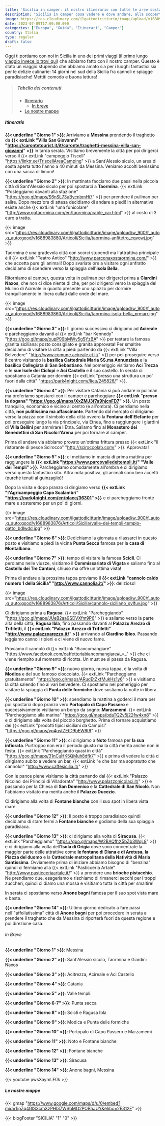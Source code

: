 ```yaml
---
title: 'Sicilia in camper: il nostro itinerario con tutte le aree sosta'
description: "Sicilia in camper cosa vedere e dove andare, alla scoperta di spiagge, siti archeologici, promontori, città e località turistiche on the road!"
image: https://res.cloudinary.com/ilgattodicitturin/image/upload/v1688983864/Articoli/Sicilia/taormina-caletta_aumpfs.jpg
date: 2023-07-09T17:00:00.000
categories: ["Europa", "Guida", "Itinerari", "Camper"]
country: Italia
type: regular
draft: false 
---
```


Oggi ti portiamo con noi in Sicilia in uno dei primi viaggi ([il primo lungo viaggio invece lo trovi qui](/blog/)) che abbiamo fatto con il nostro camper. Questo è stato un viaggio stupendo che abbiamo amato sia per i luoghi fantastici sia per le delizie culinarie: 14 giorni nel sud della Sicilia fra cannoli e spiagge paradisiache! Mettiti comodo e buona lettura!

> ##### Tabella dei contenuti
> - [Itinerario](#itinerario)
>   - [In breve](#in-breve)
> - [Le nostre mappe](#le-nostre-mappe)

##### Itinerario

**{{< underline "Giorno 1" >}}**: Arriviamo a **Messina** prendendo il traghetto da **{{< extLink "Villa San Giovanni" "https://carontetourist.it/it/caronte/traghetti-messina-villa-san-giovanni" >}}** in tarda serata. Visitiamo brevemente la città per poi dirigerci verso il {{< extLink "campeggio Tiscell" "https://linktr.ee/TriscellAreaCamping" >}} a Sant'Alessio siculo, un area di sosta aperta tutto l'anno a 40 minuti da Messina. Veniamo accolti benissimo con una sacca di limoni!

**{{< underline "Giorno 2" >}}**: In mattinata facciamo due passi nella piccola città di Sant'Alessio siculo per poi spostarci a **Taormina**. {{< extLink "Posteggiamo davanti alla stazione" "https://goo.gl/maps/S6nSL73uBycnbmHi7" >}} per prendere il pullman per salire. Dopo mezz'ora di attesa decidiamo di andare a piedi! In alternativa esiste anche {{< extLink "una funicolare" "http://www.gotaormina.com/en/taormina/cable_car.html" >}} al costo di 3 euro a tratta.

{{< image src="https://res.cloudinary.com/ilgattodicitturin/image/upload/w_900/f_auto,q_auto:good/v1688983880/Articoli/Sicilia/taormina-anfitetro_cqvowj.jpg" >}}

Taormina è una gradevola città con scorci stupendi ma l'attrattiva principale è il {{< extLink "Teatro Antico" "http://www.parconaxostaormina.com/" >}} che accetta pure gli animali! Dopo svariate ore a visitare ogni anfratto decidiamo di scendere verso la spiaggia dell'**isola Bella**.

Ritorniamo al camper, questa volta in pullman per dirigerci prima a **Giardini Naxos**, che non ci dice niente di che, per poi dirigerci verso la spiaggia del Mulino di Acireale in quanto presente uno spiazzo per dormire tranquillamente in libera cullati dalle onde del mare.

{{< image src="https://res.cloudinary.com/ilgattodicitturin/image/upload/w_900/f_auto,q_auto:good/v1688983860/Articoli/Sicilia/taormina-isola-bella_prmarr.jpg" >}}

**{{< underline "Giorno 3" >}}**: Il giorno successivo ci dirigiamo ad **Acireale** e parcheggiamo davanti al {{< extLink "bar Kennedy" "https://goo.gl/maps/oupP99bMWv5g5YzBA" >}} per testare la famosa granita siciliana: posto consigliato e granita approvata! Per smaltire decidiamo di visitare la città a piedi partendo da {{< extLink "Villa Belvedere" "http://www.comune.acireale.ct.it/" >}} per poi proseguire verso il centro visitando la **basilica Cattedrale Maria SS.ma Annunziata** e la **basilica Collegiata di San Sebastiano**. Nel pomeriggio visitiamo **Aci Trezza** e le **sue Isole dei Ciclopi** e **Aci Castello** e il suo castello. In serata ci spostiamo a Catania per dormire {{< extLink "presso una struttura un po' fuori dalla città" "https://park4night.com//lieu/245826/" >}}. 

**{{< underline "Giorno 4" >}}**: Per visitare Catania si può andare in pullman ma preferiamo spostarci con il camper e parcheggiare **{{< extLink "presso la dogana" "https://goo.gl/maps/XxZMJ3f7a9hjcnFD7" >}}**. Un posto tranquillo, economico e vicino al centro (e all'ombra). Ci perdiamo nella città, **non pulitissima ma affascinante**. Partendo dal mercato ci dirigiamo verso la piazza con il simbolo della città ovvero la **Fontana dell'Elefante** per poi proseguire lungo la via principale, via Etnea, fino a raggiungere i giardini di **Villa Bellini** per ammirare l'Etna. Saliamo fino al **Monastero dei Benedettini di San Nicolò l'Arena** per poi tornare al camper. 

Prima di andare via abbiamo provato un'ottima frittura presso {{< extLink "il ristorante di pesce Scirocco" "http://sciroccolab.com/" >}}. Approvata!

**{{< underline "Giorno 5" >}}**: ci mettiamo in marcia di prima mattina per raggiungere la **{{< extLink "https://www.parcovalledeitempli.it/" "Valle dei Templi" >}}**. Parcheggiamo comodamente all'ombra e ci dirigiamo verso questo fantastico sito. Altra nota positiva, gli animali sono ben accetti (purché tenuti al guinzaglio)!

Dopo la visita e dopo pranzo ci dirigiamo verso **{{< extLink "l'Agricampeggio Capo Scalambri" "https://park4night.com/en/place/36301" >}}** e ci parcheggiamo fronte mare e sosteremo per un po' di giorni.

{{< image src="https://res.cloudinary.com/ilgattodicitturin/image/upload/w_900/f_auto,q_auto:good/v1688983876/Articoli/Sicilia/valle-dei-templi-tempio-gatto_bdlwdd.jpg" >}}

**{{< underline "Giorno 6" >}}**: Dedichiamo la giornata a rilassarci in questo posto e visitiamo a piedi la vicina **Punta Secca** famosa per la **casa di Montalbano**.

**{{< underline "Giorno 7" >}}**: tempo di visitare la famosa **Scicli**. Ci perdiamo nelle viuzze, visitiamo il **Commissariato di Vigata** e saliamo fino al **Castello dei Tre Cantoni**, chiuso ma offre un'ottima vista!

Prima di andare alla prossima tappa proviamo il **{{< extLink "cannolo caldo numero 1 della Sicilia" "http://www.cannolia.it/" >}}**: delizioso!

{{< image src="https://res.cloudinary.com/ilgattodicitturin/image/upload/w_900/f_auto,q_auto:good/v1688983876/Articoli/Sicilia/cannolo-siciliano_svlfuv.jpg" >}}

Ci dirigiamo prima a **Ragusa**. {{< extLink "Parcheggiando" "https://goo.gl/maps/JUeB2aa9SDVXfm9P6" >}} e saliamo verso la parte alta della città, **Ragusa Ibla**, fino passando davanti al **Palazzo Arezzo di Trifiletti**, il **{{< extLink "Palazzo Arezzo di Trifiletti" "http://www.palazzoarezzo.it/" >}}** arrivando al **Giardino Ibleo**. Passando leggiamo cannoli ripieni e ci viene di nuovo fame.

Proviamo il cannolo di {{< extLink "Biancomangiare" "https://www.facebook.com/caffetteriabiancomangiare#_=_" >}} che ci viene riempito sul momento di ricotta. Un must se si passa da Ragusa.

**{{< underline "Giorno 9" >}}**:  nuovo giorno, nuova tappa, è la volta di **Modica** e del suo famoso cioccolato. {{< extLink "Parcheggiamo gratuitamente" "https://goo.gl/maps/ARudEtZxfMukHz1y6" >}} e visitiamo la città salendo fino ai vari belvedere. 
Ci spostiamo nel pomeriggio per visitare la spiaggia di **Punta delle formiche**  dove sostiamo la notte in libera.

**{{< underline "Giorno 10" >}}**: spendiamo la mattina a goderci il mare per poi spostarci dopo pranzo vero **Portopalo di Capo Passero** e successivamente visitiamo un borgo da sogno: **Marzamemi**. {{< extLink "Parcheggiamo alla marina" "https://goo.gl/maps/bdaTQ2v5j22fw4xn8" >}} e ci dirigiamo alla volta del piccolo borghetto. Prima di tornare acquistiamo dei {{< extLink "prodotti tipici siciliani da Campisi" "https://goo.gl/maps/yq4qstZEtD9bEW6t6" >}}

**{{< underline "Giorno 11" >}}**: ci dirigiamo a **Noto** famosa per **la sua infiorata**. Purtroppo non era il periodo giusto ma la città merita anche non in festa. {{< extLink "Parcheggiando quasi in città" "https://goo.gl/maps/31nCuHK5QMuh8dfk7" >}} e prima di vedere la città ci dirigiamo subito a vedere un bar, {{< extLink "e che bar ma sopratutto che cannolo!" "http://www.caffesicilia.it/" >}}

Con le pance piene visitiamo la città partendo dal {{< extLink "Palazzo Nicolaci dei Principi di Villadorata" "http://www.palazzonicolaci.it/" >}} e passando per la Chiesa di **San Domenico** e la **Cattedrale di San Nicolò**. Non l'abbiamo visitato ma merita anche il **Palazzo Ducezio**.

Ci dirigiamo alla volta di **Fontane bianche** con il suo spot in libera vista mare.

**{{< underline "Giorno 12" >}}**: Il posto è troppo paradisiaco quindi decidiamo di stare fermi a **Fontane bianche** e godiamo della sua spiaggia paradisiaca.

**{{< underline "Giorno 13" >}}**: ci dirigiamo alla volta di **Siracusa**. {{< extLink "Parcheggiamo" "https://goo.gl/maps/W2BAQfhX5bZb3WqL8" >}} e ci dirigiamo alla volta dell'**Isola di Origia** dove sono concentrate la maggior parte delle attrattive come **le fontane di Diana e di Aretusa**, **la Piazza del duomo** e la **Cattedrale metropolitana della Natività di Maria Santissima**. Ovviamente prima di iniziare abbiamo bisogno di "benzina" quindi ci fermiamo alla {{< extLink "Pasticceria Artale" "http://www.pasticceriaartale.it/" >}} a prendere una **brioche pistacchio**. 
Ne prendiamo due, esageriamo e rischiamo di rimanerci secchi per i troppi zuccheri, quindi ci diamo una mossa e visitiamo tutta la città per smaltire!

In serata ci spostiamo verso **Anone bagni** famosa per il suo spot vista mare e basta.

**{{< underline "Giorno 14" >}}**: Ultimo giorno dedicato a fare passi nell'"affollatissima" città di **Anone bagni** per poi procedere in serata a prendere il traghetto che da Messina ci riporterà fuori da questa regione e poi direzione casa. 

<script src="https://product-gallery.cloudinary.com/all.js" type="text/javascript">
</script>  

<div id="my-gallery" style="max-width:100%;margin:auto">
</div>

<script>
     const myWidget = cloudinary.galleryWidget({
    "cloudName": "ilgattodicitturin",
    "mediaAssets": [{
        "publicId": "Articoli/Sicilia/catania_rozbo6",
        "mediaType": "image"
    }, {
        "publicId": "Articoli/Sicilia/ragusa-ibla_wt30zc",
        "mediaType": "image"
    }, {
        "publicId": "Articoli/Sicilia/sicilia-barca_qb32bd",
        "mediaType": "image"
    }, {
        "publicId": "Articoli/Sicilia/sicilia-caletta_kugzko",
        "mediaType": "image"
    }, {
        "publicId": "Articoli/Sicilia/sicilia-spiaggia_x4pj4a",
        "mediaType": "image"
    }, {
        "publicId": "Articoli/Sicilia/valle-dei-templi_z6rvux",
        "mediaType": "image"
    }, {
        "publicId": "Articoli/Sicilia/valle-dei-templi-tempio-blackandwhite_xrx6va",
        "mediaType": "image"
    }],
    "aspectRatio": "16:9",
    "navigationButtonProps": {
        "shape": "rectangle",
        "color": "#FFFFFF",
        "iconColor": "#000000"
    },
    "container": "#my-gallery"
});
//     const myWidget = cloudinary.galleryWidget({
//     "cloudName": "ilgattodicitturin",
//     "mediaAssets": [{
//         "publicId": "Articoli/Sicilia/catania_rozbo6",
//         "mediaType": "image"
//     }, {
//         "publicId": "Articoli/Sicilia/ragusa-ibla_wt30zc",
//         "mediaType": "image"
//     }, {
//         "publicId": "Articoli/Sicilia/sicilia-barca_qb32bd",
//         "mediaType": "image"
//     }, {
//         "publicId": "Articoli/Sicilia/sicilia-caletta_kugzko",
//         "mediaType": "image"
//     }, {
//         "publicId": "Articoli/Sicilia/sicilia-spiaggia_x4pj4a",
//         "mediaType": "image"
//     }, {
//         "publicId": "Articoli/Sicilia/valle-dei-templi_z6rvux",
//         "mediaType": "image"
//     }, {
//         "publicId": "Articoli/Sicilia/valle-dei-templi-tempio-blackandwhite_xrx6va",
//         "mediaType": "image"
//     }],
//     "aspectRatio": "16:9",
//     "navigationButtonProps": {
//         "shape": "rectangle",
//         "color": "#FFFFFF",
//         "iconColor": "#000000"
//     },
//     "container": "#my-gallery"
// });
myWidget.render();
</script>

###### In Breve

**{{< underline "Giorno 1" >}}**: Messina

**{{< underline "Giorno 2" >}}**: Sant'Alessio siculo, Taormina e Giardini Naxos

**{{< underline "Giorno 3" >}}**: Acitrezza, Acireale e Aci Castello

**{{< underline "Giorno 4" >}}**: Catania

**{{< underline "Giorno 5" >}}**: Valle templi
 
**{{< underline "Giorno 6-7" >}}**: Punta secca

**{{< underline "Giorno 8" >}}**: Scicli e Ragusa Ibla

**{{< underline "Giorno 9" >}}**: Modica e Punta delle formiche

**{{< underline "Giorno 10" >}}**: Portopalo di Capo Passero e Marzamemi

**{{< underline "Giorno 11" >}}**: Noto e Fontane bianche

**{{< underline "Giorno 12" >}}**: Fontane bianche

**{{< underline "Giorno 13" >}}**: Siracusa

**{{< underline "Giorno 14" >}}**: Anone bagni, Messina

{{< youtube pwsXaymLF0k >}}

##### Le nostre mappe
{{< gmap "https://www.google.com/maps/d/u/0/embed?mid=1ipZq4GlS3cmXzPHI37WSbMO2POBhJUY&ehbc=2E312F" >}}

{{< blogFooter "SICILIA" "1" "0" >}}


